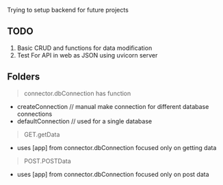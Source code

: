Trying to setup backend for future projects


## TODO
1. Basic CRUD and functions for data modification
2. Test For API in web as JSON using uvicorn server

## Folders

> connector.dbConnection has function 
 - createConnection // manual make connection for different database connections
 - defaultConnection // used for a single database  
 
> GET.getData
 - uses [app] from connector.dbConnection focused only on getting data

> POST.POSTData
 - uses [app] from connector.dbConnection focused only on post data
